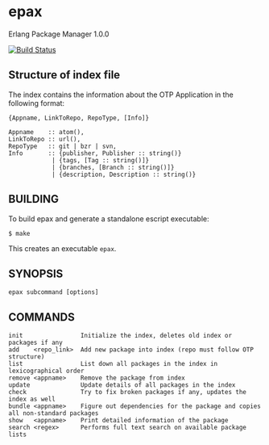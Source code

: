 epax
====
Erlang Package Manager 1.0.0

[![Build Status](https://travis-ci.org/mangalaman93/epax.png?branch=master)](https://travis-ci.org/mangalaman93/epax)

Structure of index file
-----------------------
The index contains the information about the OTP Application in the following format:

    {Appname, LinkToRepo, RepoType, [Info]}

    Appname    :: atom(),
    LinkToRepo :: url(),
    RepoType   :: git | bzr | svn,
    Info       :: {publisher, Publisher :: string()}
                | {tags, [Tag :: string()]}
                | {branches, [Branch :: string()]}
                | {description, Description :: string()}


BUILDING
--------
To build epax and generate a standalone escript executable:

    $ make

This creates an executable `epax`.


SYNOPSIS
--------

    epax subcommand [options]



COMMANDS
--------

    init                Initialize the index, deletes old index or packages if any
    add    <repo_link>  Add new package into index (repo must follow OTP structure)
    list                List down all packages in the index in lexicographical order
    remove <appname>    Remove the package from index
    update              Update details of all packages in the index
    check               Try to fix broken packages if any, updates the index as well
    bundle <appname>    Figure out dependencies for the package and copies all non-standard packages
    show   <appname>    Print detailed information of the package
    search <regex>      Performs full text search on available package lists

